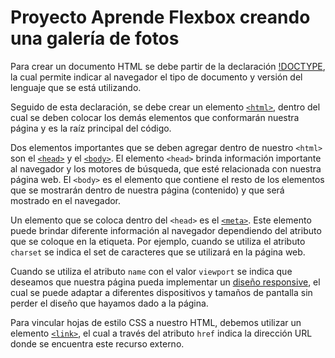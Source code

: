 # Proyecto Aprende Flexbox creando una galería de fotos

Para crear un documento HTML se debe partir de la declaración [!DOCTYPE][1], la cual permite indicar al navegador el tipo de documento y versión del lenguaje que se está utilizando.

Seguido de esta declaración, se debe crear un elemento [`<html>`][2], dentro del cual se deben colocar los demás elementos que conformarán nuestra página y es la raíz principal del código.

Dos elementos importantes que se deben agregar dentro de nuestro `<html>` son el [`<head>`][3] y el [`<body>`][4]. El elemento `<head>` brinda información importante al navegador y los motores de búsqueda, que esté relacionada con nuestra página web. El `<body>` es el elemento que contiene el resto de los elementos que se mostrarán dentro de nuestra página (contenido) y que será mostrado en el navegador.

Un elemento que se coloca dentro del `<head>` es el [`<meta>`][5]. Este elemento puede brindar diferente información al navegador dependiendo del atributo que se coloque en la etiqueta. Por ejemplo, cuando se utiliza el atributo `charset` se indica el set de caracteres que se utilizará en la página web.

Cuando se utiliza el atributo `name` con el valor `viewport` se indica que deseamos que nuestra página pueda implementar un [diseño responsive][6], el cual se puede adaptar a diferentes dispositivos y tamaños de pantalla sin perder el diseño que hayamos dado a la página.

Para vincular hojas de estilo CSS a nuestro HTML, debemos utilizar un elemento [`<link>`][7], el cual a través del atributo `href` indica la dirección URL donde se encuentra este recurso externo.

[1]: https://developer.mozilla.org/es/docs/Glossary/Doctype
[2]: https://developer.mozilla.org/es/docs/Web/HTML/Element/html
[3]: https://developer.mozilla.org/es/docs/Web/HTML/Element/html
[4]: https://developer.mozilla.org/es/docs/Web/HTML/Element/body
[5]: https://developer.mozilla.org/es/docs/Web/HTML/Element/meta
[6]: https://developer.mozilla.org/es/docs/Learn/CSS/CSS_layout/Responsive_Design
[7]: https://developer.mozilla.org/es/docs/Web/HTML/Element/link
